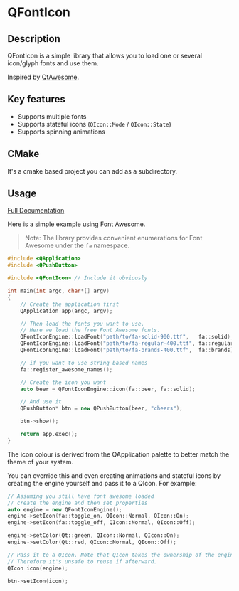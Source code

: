 # QFontIcon

## Description

QFontIcon is a simple library that allows you to load one or several icon/glyph fonts and use them.

Inspired by [QtAwesome](https://github.com/gamecreature/QtAwesome).

## Key features

- Supports multiple fonts
- Supports stateful icons (`QIcon::Mode` / `QIcon::State`)
- Supports spinning animations

## CMake

It's a cmake based project you can add as a subdirectory.

## Usage

[Full Documentation](doc/reference.md)

Here is a simple example using Font Awesome.
> Note: The library provides convenient enumerations for Font Awesome under the `fa` namespace.

```cpp
#include <QApplication>
#include <QPushButton>

#include <QFontIcon> // Include it obviously

int main(int argc, char*[] argv)
{
    // Create the application first
    QApplication app(argc, argv);

    // Then load the fonts you want to use.
    // Here we load the free Font Awesome fonts.
    QFontIconEngine::loadFont("path/to/fa-solid-900.ttf",   fa::solid);
    QFontIconEngine::loadFont("path/to/fa-regular-400.ttf", fa::regular);
    QFontIconEngine::loadFont("path/to/fa-brands-400.ttf",  fa::brands);

    // if you want to use string based names
    fa::register_awesome_names();

    // Create the icon you want
    auto beer = QFontIconEngine::icon(fa::beer, fa::solid);

    // And use it
    QPushButton* btn = new QPushButton(beer, "cheers");

    btn->show();

    return app.exec();
}
```

The icon colour is derived from the QApplication palette to better match the
theme of your system.

You can override this and even creating animations and stateful icons by
creating the engine yourself and pass it to a QIcon. For example:
```cpp
// Assuming you still have font awesome loaded
// create the engine and then set properties
auto engine = new QFontIconEngine();
engine->setIcon(fa::toggle_on, QIcon::Normal, QIcon::On);
engine->setIcon(fa::toggle_off, QIcon::Normal, QIcon::Off);

engine->setColor(Qt::green, QIcon::Normal, QIcon::On);
engine->setColor(Qt::red, QIcon::Normal, QIcon::Off);

// Pass it to a QIcon. Note that QIcon takes the ownership of the engine so.
// Therefore it's unsafe to reuse if afterward.
QIcon icon(engine);

btn->setIcon(icon);
```